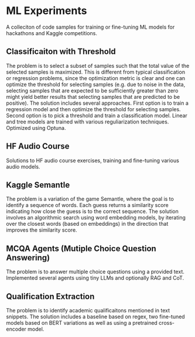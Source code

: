 # ML Experiments

A colleciton of code samples for training or fine-tuning ML models for hackathons and Kaggle competitions. 

## Classificaiton with Threshold
The problem is to select a subset of samples such that the total value of the selected samples is maximized. This is different from typical classification or regression problems, since the optimization metric is clear and one can optimize the threshold for selecting samples (e.g. due to noise in the data, selecting samples that are expected to be sufficiently greater than zero might yield better results that selecting samples that are predicted to be positive). 
The solution includes several approaches. First option is to train a regression model and then optimize the threshold for selecting samples. Second option is to pick a threshold and train a classification model. Linear and tree models are trained with various reguliarization techniques. Optimized using Optuna. 

## HF Audio Course
Solutions to HF audio course exercises, training and fine-tuning various audio models. 

## Kaggle Semantle
The problem is a variation of the game Semantle, where the goal is to identify a sequence of words. Each guess returns a similarity score indicating how close the guess is to the correct sequence. 
The solution involves an algorithmic search using word embedding models, by iterating over the closest words (based on embeddings) in the direction that improves the similarity score. 

## MCQA Agents (Mutiple Choice Question Answering)
The problem is to answer multiple choice questions using a provided text. Implemented several agents using tiny LLMs and optionally RAG and CoT.

## Qualification Extraction
The problem is to identify academic qualificaitons mentioned in text snippets. 
The solution includes a baseline based on regex, two fine-tuned models based on BERT variations as well as using a pretrained cross-encoder model.
